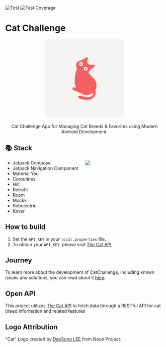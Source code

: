 ![Test](https://github.com/ujizin/catchallenge/actions/workflows/android_test.yaml/badge.svg)
![Test Coverage](https://img.shields.io/endpoint?url=https://gist.githubusercontent.com/ujizin/a68ec96497181fba241ee66de0fdefae/raw/cat-challenge-coverage-badge.json)

# Cat Challenge

<p align="center">
    <img src="app/src/main/ic_launcher-playstore.png" width="250px">
</p>

<p align="center">
    Cat Challenge App for Managing Cat Breeds & Favorites using Modern Android Development.
</p>

## 📚 Stack

<img src="previews/cat_challenge.gif" width="250px"  align="right">

- Jetpack Compose
- Jetpack Navigation Component
- Material You
- Coroutines
- Hilt
- Retrofit
- Room
- Mockk
- Robolectric
- Kover

## How to build

1. Set the `API_KEY` in your `local.properties` file.
1. To obtain your `API_KEY`, please visit [The Cat API](https://thecatapi.com/).

## Journey

To learn more about the development of CatChallenge, including known issues and solutions, you can
read about it [here](/journey.md).

## Open API

This project utilizes [The Cat API](https://thecatapi.com/) to fetch data through a RESTful API for
cat breed information and
related features

## Logo Attribution

"Cat" Logo created by [DaeSung LEE](https://thenounproject.com/creator/lds1942/) from Noun Project.